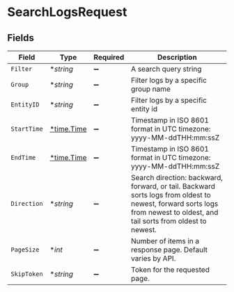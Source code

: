 # SearchLogsRequest


## Fields

| Field                                                                                                                                                                    | Type                                                                                                                                                                     | Required                                                                                                                                                                 | Description                                                                                                                                                              |
| ------------------------------------------------------------------------------------------------------------------------------------------------------------------------ | ------------------------------------------------------------------------------------------------------------------------------------------------------------------------ | ------------------------------------------------------------------------------------------------------------------------------------------------------------------------ | ------------------------------------------------------------------------------------------------------------------------------------------------------------------------ |
| `Filter`                                                                                                                                                                 | **string*                                                                                                                                                                | :heavy_minus_sign:                                                                                                                                                       | A search query string                                                                                                                                                    |
| `Group`                                                                                                                                                                  | **string*                                                                                                                                                                | :heavy_minus_sign:                                                                                                                                                       | Filter logs by a specific group name                                                                                                                                     |
| `EntityID`                                                                                                                                                               | **string*                                                                                                                                                                | :heavy_minus_sign:                                                                                                                                                       | Filter logs by a specific entity id                                                                                                                                      |
| `StartTime`                                                                                                                                                              | [*time.Time](https://pkg.go.dev/time#Time)                                                                                                                               | :heavy_minus_sign:                                                                                                                                                       | Timestamp in ISO 8601 format in UTC timezone: yyyy-MM-ddTHH:mm:ssZ                                                                                                       |
| `EndTime`                                                                                                                                                                | [*time.Time](https://pkg.go.dev/time#Time)                                                                                                                               | :heavy_minus_sign:                                                                                                                                                       | Timestamp in ISO 8601 format in UTC timezone: yyyy-MM-ddTHH:mm:ssZ                                                                                                       |
| `Direction`                                                                                                                                                              | **string*                                                                                                                                                                | :heavy_minus_sign:                                                                                                                                                       | Search direction: backward, forward, or tail. Backward sorts logs from oldest to newest, forward sorts logs from newest to oldest, and tail sorts from oldest to newest. |
| `PageSize`                                                                                                                                                               | **int*                                                                                                                                                                   | :heavy_minus_sign:                                                                                                                                                       | Number of items in a response page. Default varies by API.                                                                                                               |
| `SkipToken`                                                                                                                                                              | **string*                                                                                                                                                                | :heavy_minus_sign:                                                                                                                                                       | Token for the requested page.                                                                                                                                            |